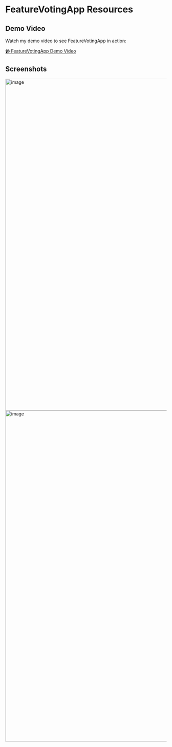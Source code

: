 # FeatureVotingApp Resources

## Demo Video

Watch my demo video to see FeatureVotingApp in action:

[📹 FeatureVotingApp Demo Video](https://www.loom.com/share/0d7d2cec223d443394136d4d11cd6998?sid=6c975da2-0f80-41e2-9cd2-f425a3b9b9bd)

## Screenshots

<img width="1919" height="1032" alt="image" src="https://github.com/user-attachments/assets/1fc3b7e2-18dd-4cac-ab42-67e011cbaa6b" />

<img width="1919" height="1031" alt="image" src="https://github.com/user-attachments/assets/36c12895-82df-4585-9b3d-00ca2690d7f8" />
